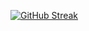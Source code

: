 
[![GitHub Streak](http://github-readme-streak-stats.herokuapp.com?user=mencretsu&theme=dark&background=000000)](https://git.io/streak-stats)
